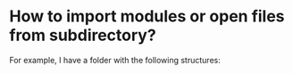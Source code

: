 # How to import modules or open files from subdirectory?
For example, I have a folder with the following structures:
